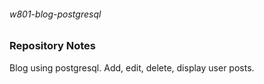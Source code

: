 ###### w801-blog-postgresql

### Repository Notes
Blog using postgresql.  Add, edit, delete, display user posts.

